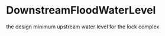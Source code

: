 DownstreamFloodWaterLevel
=========================

the design minimum upstream water level for the lock complex
